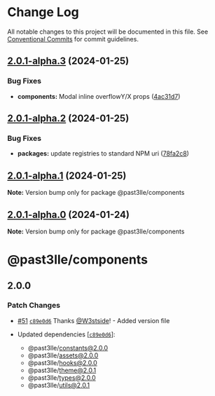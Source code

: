 # Change Log

All notable changes to this project will be documented in this file.
See [Conventional Commits](https://conventionalcommits.org) for commit guidelines.

## [2.0.1-alpha.3](https://github.com/PAST3LLE/schematics-monorepo/compare/@past3lle/components@2.0.1-alpha.2...@past3lle/components@2.0.1-alpha.3) (2024-01-25)


### Bug Fixes

* **components:** Modal inline overflowY/X props ([4ac31d7](https://github.com/PAST3LLE/schematics-monorepo/commit/4ac31d71142776406c0971f5316d04275f9c28e5))





## [2.0.1-alpha.2](https://github.com/PAST3LLE/schematics-monorepo/compare/@past3lle/components@2.0.1-alpha.1...@past3lle/components@2.0.1-alpha.2) (2024-01-25)


### Bug Fixes

* **packages:** update registries to standard NPM uri ([78fa2c8](https://github.com/PAST3LLE/schematics-monorepo/commit/78fa2c870d2458a22fa0109a2aa29fde94b1cb64))





## [2.0.1-alpha.1](https://github.com/PAST3LLE/schematics-monorepo/compare/@past3lle/components@2.0.1-alpha.0...@past3lle/components@2.0.1-alpha.1) (2024-01-25)

**Note:** Version bump only for package @past3lle/components





## [2.0.1-alpha.0](https://github.com/PAST3LLE/schematics-monorepo/compare/@past3lle/components@2.0.0-alpha.3...@past3lle/components@2.0.1-alpha.0) (2024-01-24)

**Note:** Version bump only for package @past3lle/components





# @past3lle/components

## 2.0.0

### Patch Changes

- [#51](https://github.com/PAST3LLE/monorepo/pull/51) [`c89e0d6`](https://github.com/PAST3LLE/monorepo/commit/c89e0d68f2bcadfd418e04737b5ba1416d714796) Thanks [@W3stside](https://github.com/W3stside)! - Added version file

- Updated dependencies [[`c89e0d6`](https://github.com/PAST3LLE/monorepo/commit/c89e0d68f2bcadfd418e04737b5ba1416d714796)]:
  - @past3lle/constants@2.0.0
  - @past3lle/assets@2.0.0
  - @past3lle/hooks@2.0.0
  - @past3lle/theme@2.0.1
  - @past3lle/types@2.0.0
  - @past3lle/utils@2.0.1
